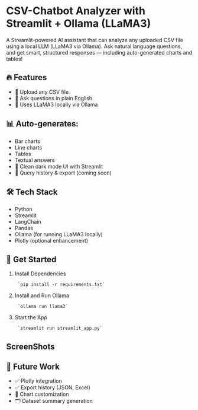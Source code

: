 # CSV-Chatbot Analyzer with Streamlit + Ollama (LLaMA3)

A Streamlit-powered AI assistant that can analyze any uploaded CSV file using a local LLM (LLaMA3 via Ollama). Ask natural language questions, and get smart, structured responses — including auto-generated charts and tables!

## 🔥 Features

  * 📁 Upload any CSV file
  * 💬 Ask questions in plain English
  * 🧠 Uses LLaMA3 locally via Ollama

## 📊 Auto-generates:

  * Bar charts
  * Line charts
  * Tables
  * Textual answers
  * 🌙 Clean dark mode UI with Streamlit
  * 📝 Query history & export (coming soon)


## 🛠️ Tech Stack
  * Python
  * Streamlit
  * LangChain
  * Pandas
  * Ollama (for running LLaMA3 locally)
  * Plotly (optional enhancement)

## 🚀 Get Started 
1. Install Dependencies

        `pip install -r requirements.txt`

2. Install and Run Ollama

        `ollama run llama3`

3. Start the App

        `streamlit run streamlit_app.py`
  
## ScreenShots







## 🚧 Future Work
* ✅ Plotly integration
* ✅ Export history (JSON, Excel)
* 🔁 Chart customization
* 🗂️ Dataset summary generation
